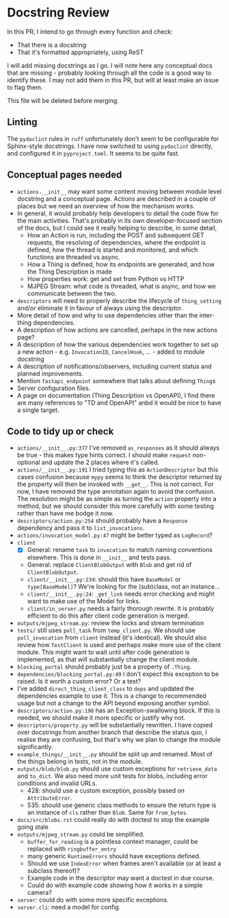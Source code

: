 # Docstring Review

In this PR, I intend to go through every function and check:
* That there is a docstring
* That it's formatted appropriately, using ReST

I will add missing docstrings as I go. I will note here any conceptual docs that are missing - probably looking through all the code is a good way to identify these. I may not add them in this PR, but will at least make an issue to flag them.

This file will be deleted before merging.

## Linting

The `pydoclint` rules in `ruff` unfortunately don't seem to be configurable for Sphinx-style docstrings. I have now
switched to using `pydoclint` directly, and configured it in `pyproject.toml`. It seems to be quite fast.

## Conceptual pages needed

* `actions.__init__` may want some content moving between module level docstring and a conceptual page. Actions are described in a couple of places but we need an overview of how the mechanism works.
* In general, it would probably help developers to detail the code flow for the main activities. That's probably in its own developer-focused section of the docs, but I could see it really helping to describe, in some detail,
    - How an Action is run, including the POST and subsequent GET requests, the resolving of dependencies, where the endpoint is defined, how the thread is started and monitored, and which functions are threaded vs async.
    - How a Thing is defined, how its endpoints are generated, and how the Thing Description is made
    - How properties work: get and set from Python vs HTTP
    - MJPEG Stream: what code is threaded, what is async, and how we communicate between the two.
* `descriptors` will need to properly describe the lifecycle of `thing_setting` and/or eliminate it in favour of always using the descriptor.
* More detail of how and why to use dependencies other than the inter-thing dependencies.
* A description of how actions are cancelled, perhaps in the new actions page?
* A description of how the various dependencies work together to set up a new action - e.g. `InvocationID`, `CancelHook`, ... - added to module docstring
* A description of notifications/observers, including current status and planned improvements.
* Mention `fastapi_endpoint` somewhere that talks about defining `Thing`s
* Server configuration files.
* A page on documentation (Thing Description vs OpenAPI), I find there are many references to "TD and OpenAPI" anbd it would be nice to have a single target.

## Code to tidy up or check
* `actions/__init__.py:377` I've removed `as_responses` as it should always be true - this makes type hints correct. I should make `request` non-optional and update the 2 places where it's called.
* `actions/__init__.py:191` I tried typing this as `ActionDescriptor` but this cases confusion because `mypy` seems to think the descriptor returned by the property will then be invoked with `__get__`. This is not correct. For now, I have removed the type annotation again to avoid the confusion. The resolution might be as simple as turning the `action` property into a method, but we should consider this more carefully with some testing rather than have me bodge it now.
* `descriptors/action.py:254` should probably have a `Response` dependency and pass it to `list_invocations`.
* `actions/invocation_model.py:47` might be better typed as `LogRecord`?
* `client`
    * [x] General: rename `task` to `invocation` to match naming conventions elsewhere. This is done in `__init__` and tests pass.
    * General: replace `ClientBlobOutput` with `Blob` and get rid of `ClientBlobOutput`.
    * `client/__init__.py:234`: should this have `BaseModel` or `type[BaseModel]`? We're looking for the (sub)class, not an instance...
    * `client/__init__.py:24`: `_get_link` needs error checking and might want to make use of the Model for links.
    * `client/in_server.py` needs a fairly thorough rewrite. It is probably efficient to do this after client code generation is merged.
* `outputs/mjpeg_stream.py`: review the locks and stream termination
* `tests/` still uses `poll_task` from `temp_client.py`. We should use `poll_invocation` from `client` instead (it's identical). We should also review how `TestClient` is used and perhaps make more use of the client module. This might want to wait until after code generation is implemented, as that will substantially change the client module.
* `blocking_portal` should probably just be a property of `.Thing`.
* `dependencies/blocking_portal.py:49` I don't expect this exception to be raised. Is it worth a custom error? Or a test?
* I've added `direct_thing_client_class` to `deps` and updated the dependencies example to use it. This is a change to recommended usage but not a change to the API beyond exposing another symbol.
* `descriptors/action.py:198` has an Exception-swallowing block. If this is needed, we should make it more specific or justify why not.
* `descriptors/property.py` will be substantially rewritten. I have copied over docstrings from another branch that describe the status quo, I realise they are confusing, but that's why we plan to change the module significantly.
* `example_things/__init__.py` should be split up and renamed. Most of the things belong in tests, not in the module.
* `outputs/blob/blob.py` should use custom exceptions for `retrieve_data` and `to_dict`. We also need more unit tests for blobs, including error conditions and invalid URLs.
  - 428: should use a custom exception, possibly based on `AttributeError`.
  - 535: should use generic class methods to ensure the return type is an instance of `cls` rather than `Blob`. Same for `from_bytes`.
* `docs/src/blobs.rst` could really do with doctest to stop the example going stale
* `outputs/mjpeg_stream.py` could be simplified.
  - `buffer_for_reading` is a pointless context manager, could be replaced with `ringbuffer_entry`
  - many generic `RuntimeErrors` should have exceptions defined.
  - Should we use `IndexError` when frames aren't available (or at least a subclass thereof)?
  - Example code in the descriptor may want a doctest in due course.
  - Could do with example code showing how it works in a simple camera?
* `server`: could do with some more specific exceptions.
* `server.cli`: need a model for config.





